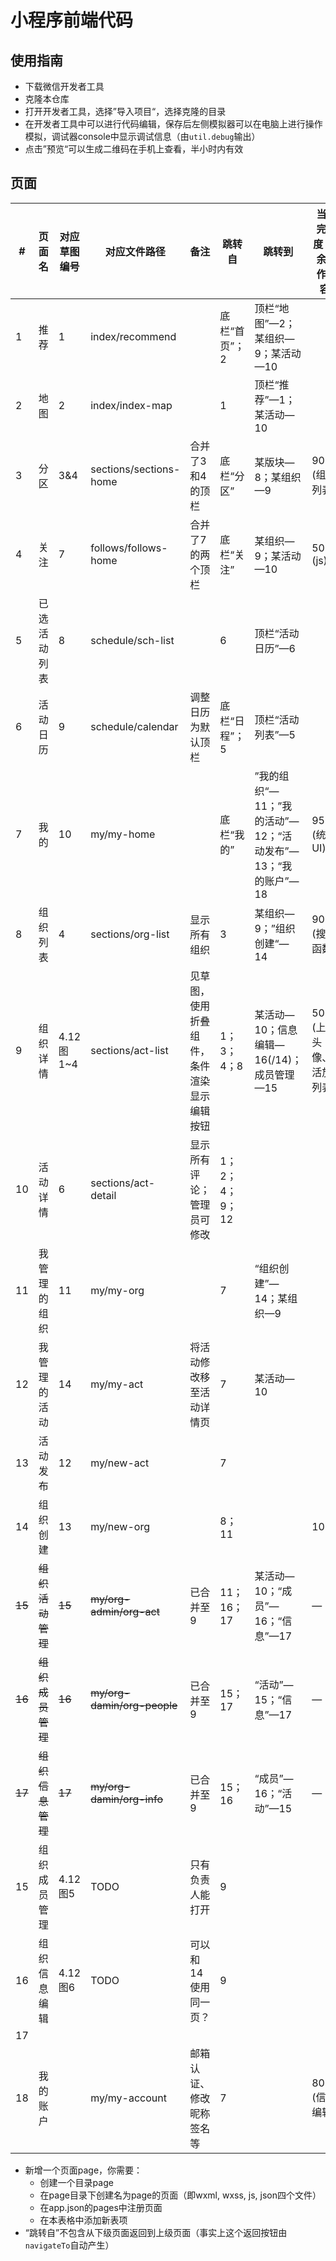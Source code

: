 # 小程序前端代码



## 使用指南

* 下载微信开发者工具
* 克隆本仓库
* 打开开发者工具，选择”导入项目“，选择克隆的目录
* 在开发者工具中可以进行代码编辑，保存后左侧模拟器可以在电脑上进行操作模拟，调试器console中显示调试信息（由`util.debug`输出）
* 点击”预览“可以生成二维码在手机上查看，半小时内有效



## 页面

| #    | 页面名       | 对应草图编号 | 对应文件路径            | 备注                       | 跳转自         | 跳转到                                                     | 当前完成度 (剩余工作内容)                           |
| ---- | ------------ | ------------ | ----------------------- | -------------------------- | -------------- | ---------------------------------------------------------- | ---------------------------------------------------------- |
| 1    | 推荐         | 1            | index/recommend         |                            | 底栏“首页”；2  | 顶栏“地图”—2；某组织—9；某活动—10                          |                           |
| 2    | 地图         | 2            | index/index-map         |                            | 1              | 顶栏“推荐”—1；某活动—10                                    |                                     |
| 3    | 分区         | 3&4          | sections/sections-home  | 合并了3和4的顶栏           | 底栏“分区”     | 某版块—8；某组织—9                                         | 90%(组织列表)                            |
| 4    | 关注         | 7            | follows/follows-home    | 合并了7的两个顶栏          | 底栏“关注”     | 某组织—9；某活动—10                                        | 50%(js)                                 |
| 5    | 已选活动列表   | 8            | schedule/sch-list       |                            | 6              | 顶栏“活动日历”—6                                           |                                            |
| 6    | 活动日历     | 9            | schedule/calendar       | 调整日历为默认顶栏         | 底栏“日程”；5  | 顶栏“活动列表”—5                                           |                                            |
| 7    | 我的         | 10           | my/my-home              |                            | 底栏“我的”     | ”我的组织“—11；”我的活动”—12；“活动发布”—13；“我的账户”—18 | 95%(统一UI) |
| 8    | 组织列表   | 4            | sections/org-list   | 显示所有组织               | 3              | 某组织—9；”组织创建“—14                                    | 90%(搜索函数)                     |
| 9    | 组织详情 | 4.12图1~4  | sections/act-list     | 见草图，使用折叠组件，条件渲染显示编辑按钮 | 1；3；4；8     | 某活动—10；信息编辑—16(/14)；成员管理—15                           | 50%(上传头像、活放列表)  |
| 10   | 活动详情     | 6            | sections/act-detail     | 显示所有评论；管理员可修改 | 1；2；4；9；12 |                                                            |                                                            |
| 11   | 我管理的组织 | 11           | my/my-org               |                            | 7              | “组织创建”—14；某组织—9                                   |                                    |
| 12   | 我管理的活动 | 14           | my/my-act               | 将活动修改移至活动详情页   | 7              | 某活动—10                                                  |                                                   |
| 13   | 活动发布     | 12           | my/new-act              |                            | 7              |                                                            |                                                            |
| 14   | 组织创建     | 13           | my/new-org              |                            | 8；11          |                                                            | 100% |
| ~~15~~ | ~~组织活动管理~~ | ~~15~~       | ~~my/org-admin/org-act~~ | 已合并至9 | 11；16；17     | 某活动—10；“成员”—16；“信息”—17                            | —                          |
| ~~16~~ | ~~组织成员管理~~ | ~~16~~       | ~~my/org-damin/org-people~~ | 已合并至9      | 15；17         | “活动”—15；“信息”—17                                       | —                                     |
| ~~17~~ | ~~组织信息管理~~ | ~~17~~       | ~~my/org-damin/org-info~~ | 已合并至9 | 15；16         | “成员”—16；“活动”—15                                       | —                                     |
| 15 | 组织成员管理 | 4.12图5 | TODO | 只有负责人能打开 | 9 |  |  |
| 16 | 组织信息编辑 | 4.12图6 | TODO | 可以和14使用同一页？ | 9 |  |  |
| 17 |  |  |  | |  |  |  |
| 18   | 我的账户     |              | my/my-account           | 邮箱认证、修改昵称签名等   | 7              |                                                            | 80%(信息编辑) |

* 新增一个页面page，你需要：
  * 创建一个目录page
  * 在page目录下创建名为page的页面（即wxml, wxss, js, json四个文件）
  * 在app.json的pages中注册页面
  * 在本表格中添加新表项
* “跳转自”不包含从下级页面返回到上级页面（事实上这个返回按钮由`navigateTo`自动产生）


